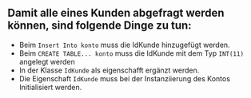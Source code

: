 ## Damit alle eines Kunden abgefragt werden können, sind folgende Dinge zu tun:

* Beim ```Insert Into konto``` muss die IdKunde hinzugefügt werden.
* Beim ```CREATE TABLE... konto``` muss die IdKunde mit dem Typ ```INT(11)``` angelegt werden
* In der Klasse ```IdKunde``` als eigenschafft ergänzt werden.
* Die Eigenschaft ```IdKunde``` muss bei der Instanziierung des Kontos Initialisiert werden.